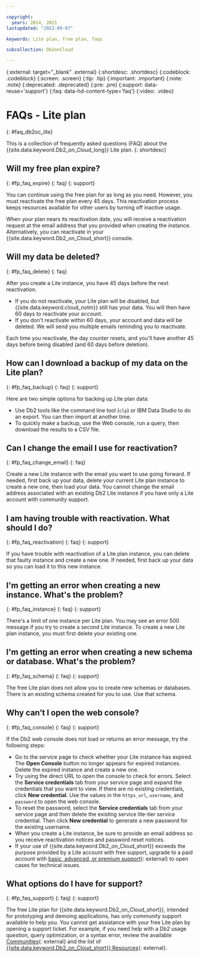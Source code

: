```yaml
---

copyright:
  years: 2014, 2021
lastupdated: "2022-09-07"

keywords: Lite plan, free plan, faqs

subcollection: Db2onCloud

---
```


<!-- Attribute definitions --> 
{:external: target="_blank" .external}
{:shortdesc: .shortdesc}
{:codeblock: .codeblock}
{:screen: .screen}
{:tip: .tip}
{:important: .important}
{:note: .note}
{:deprecated: .deprecated}
{:pre: .pre}
{:support: data-reuse='support'}
{:faq: data-hd-content-type='faq'}
{:video: .video}

# FAQs - Lite plan
{: #faq_db2oc_lite}

This is a collection of frequently asked questions (FAQ) about the  {{site.data.keyword.Db2_on_Cloud_long}} Lite plan.
{: shortdesc}

## Will my free plan expire?
{: #fp_faq_expire}
{: faq}
{: support}

You can continue using the free plan for as long as you need. However, you must reactivate the free plan every 45 days. This reactivation process keeps resources available for other users by turning off inactive usage.  

When your plan nears its reactivation date, you will receive a reactivation request at the email address that you provided when creating the instance. Alternatively, you can reactivate in your {{site.data.keyword.Db2_on_Cloud_short}} console.

## Will my data be deleted?
{: #fp_faq_delete}
{: faq}

After you create a Lite instance, you have 45 days before the next reactivation.
* If you do not reactivate, your Lite plan will be disabled, but {{site.data.keyword.cloud_notm}} still has your data. You will then have 60 days to reactivate your account.
* If you don't reactivate within 60 days, your account and data will be deleted.  We will send you multiple emails reminding you to reactivate.


Each time you reactivate, the day counter resets, and you'll have another 45 days before being disabled (and 60 days before deletion).

## How can I download a backup of my data on the Lite plan?
{: #fp_faq_backup}
{: faq}
{: support}

Here are two simple options for backing up Lite plan data:
* Use Db2 tools like the command line tool (`clp`) or IBM Data Studio to do an export. You can then import at another time.
* To quickly make a backup, use the Web console, run a query, then download the results to a CSV file.

## Can I change the email I use for reactivation?
{: #fp_faq_change_email}
{: faq}

Create a new Lite instance with the email you want to use going forward. If needed, first back up your data, delete your current Lite plan instance to create a new one, then load your data. You cannot change the email address associated with an existing Db2 Lite instance if you have only a Lite account with community support. 

## I am having trouble with reactivation. What should I do?
{: #fp_faq_reactivation}
{: faq}
{: support}

If you have trouble with reactivation of a Lite plan instance, you can delete that faulty instance and create a new one. If needed, first back up your data so you can load it to this new instance.  

## I'm getting an error when creating a new instance. What's the problem?
{: #fp_faq_instance}
{: faq}
{: support}

There's a limit of one instance per Lite plan. You may see an error 500 message if you try to create a second Lite instance. To create a new Lite plan instance, you must first delete your existing one.

## I'm getting an error when creating a new schema or database. What's the problem?
{: #fp_faq_schema}
{: faq}
{: support}

The free Lite plan does not allow you to create new schemas or databases. There is an existing schema created for you to use. Use that schema.

## Why can’t I open the web console?
{: #fp_faq_console}
{: faq}
{: support}

If the Db2 web console does not load or returns an error message, try the following steps:
* Go to the service page to check whether your Lite instance has expired. The **Open Console** button no longer appears for expired instances. Delete the expired instance and create a new one.
* Try using the direct URL to open the console to check for errors. Select the **Service credentials** tab from your service page and expand the credentials that you want to view. If there are no existing credentials, click **New credential**. Use the values in the `https_url`, `username`, and `password` to open the web console.
*  To reset the password, select the **Service credentials** tab from your service page and then delete the existing service lite-tier service credential.  Then click **New credential** to generate a new password for the existing username. 
* When you create a Lite instance, be sure to provide an email address so you receive reactivation notices and password reset notices. 
* If your use of {{site.data.keyword.Db2_on_Cloud_short}} exceeds the purpose provided by a Lite account with free support, upgrade to a paid account with [basic, advanced, or premium support](/docs/get-support?topic=get-support-support-plans){: external} to open cases for technical issues. 

## What options do I have for support?
{: #fp_faq_support}
{: faq}
{: support}

The free Lite plan for {{site.data.keyword.Db2_on_Cloud_short}}, intended for prototyping and demoing applications, has only community support available to help you. You cannot get assistance with your free Lite plan by opening a support ticket. For example, if you need help with a Db2 usage question, query optimization, or a syntax error, review the available [Communities](/docs/Db2onCloud?topic=Db2onCloud-communities){: external} and the list of [{{site.data.keyword.Db2_on_Cloud_short}} Resources](https://www.ibm.com/cloud/db2-on-cloud/resources){: external}. 